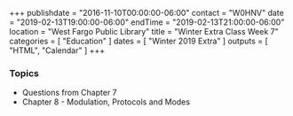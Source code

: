 +++
publishdate = "2016-11-10T00:00:00-06:00"
contact = "W0HNV"
date = "2019-02-13T19:00:00-06:00"
endTime = "2019-02-13T21:00:00-06:00"
location = "West Fargo Public Library"
title = "Winter Extra Class Week 7"
categories = [ "Education" ]
dates = [ "Winter 2019 Extra" ]
outputs = [ "HTML", "Calendar" ]
+++

### Topics

* Questions from Chapter 7
* Chapter 8 - Modulation, Protocols and Modes

